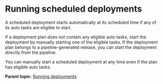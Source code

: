 # Running scheduled deployments

A scheduled deployment starts automatically at its scheduled time if any of its auto tasks are eligible to start.

If a deployment plan does not contain any eligible auto tasks, start the deployment by manually starting one of the eligible tasks. If the deployment plan belongs to a pipeline-generated release, you can start the deployment directly from the pipeline.

You can manually start a scheduled deployment at any time even if the plan has eligible auto tasks.

**Parent topic:** [Running deployments](../../com.crelease.doc/topics/cr_deployRun_ov.md)

